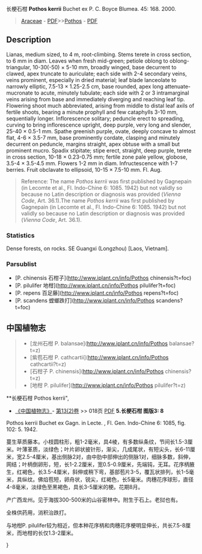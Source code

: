 长梗石柑 **Pothos kerrii** Buchet ex P. C. Boyce Blumea. 45: 168. 2000.

> [Araceae](http://www.iplant.cn/info/Araceae?t=foc) - [PDF](http://www.iplant.cn/foc/pdf/Araceae.pdf)>>[Pothos](http://www.iplant.cn/info/Pothos?t=foc) - [PDF](http://www.iplant.cn/foc/pdf/Pothos.pdf)

## Description

Lianas, medium sized, to 4 m, root-climbing. Stems terete in cross section, to 6 mm in diam. Leaves when fresh mid-green; petiole oblong to oblong-triangular, 10-30(-50) × 5-10 mm, broadly winged, base decurrent to clawed, apex truncate to auriculate; each side with 2-4 secondary veins, veins prominent, especially in dried material; leaf blade lanceolate to narrowly elliptic, 7.5-13 × 1.25-2.5 cm, base rounded, apex long attenuate-mucronate to acute, minutely tubulate; each side with 2 or 3 intramarginal veins arising from base and immediately diverging and reaching leaf tip. Flowering shoot much abbreviated, arising from middle to distal leaf axils of fertile shoots, bearing a minute prophyll and few cataphylls 3-10 mm, sequentially longer. Inflorescence solitary; peduncle erect to spreading, curving to bring inflorescence upright, deep purple, very long and slender, 25-40 × 0.5-1 mm. Spathe greenish purple, ovate, deeply concave to almost flat, 4-6 × 3.5-7 mm, base prominently cordate, clasping and minutely decurrent on peduncle, margins straight, apex obtuse with a small but prominent mucro. Spadix stipitate; stipe erect, straight, deep purple, terete in cross section, 10-18 × 0.23-0.75 mm; fertile zone pale yellow, globose, 3.5-4 × 3.5-4.5 mm. Flowers 1-2 mm in diam. Infructescence with 1-7 berries. Fruit obclavate to ellipsoid, 10-15 × 7.5-10 mm. Fl. Aug.


> Reference: 
> The name *Pothos kerrii* was first published by Gagnepain (in Lecomte et al., Fl. Indo-Chine 6: 1085. 1942) but not validly so because no Latin description or diagnosis was provided (*Vienna Code*, Art. 36.1).The name *Pothos kerrii* was first published by Gagnepain (in Lecomte et al., Fl. Indo-Chine 6: 1085. 1942) but not validly so because no Latin description or diagnosis was provided (*Vienna Code*, Art. 36.1).

### Statistics
Dense forests, on rocks. SE Guangxi (Longzhou) [Laos, Vietnam].

### Parsublist

* [P.  chinensis  石柑子](http://www.iplant.cn/info/Pothos chinensis?t=foc)
* [P.  pilulifer  地柑](http://www.iplant.cn/info/Pothos pilulifer?t=foc)
* [P.  repens  百足藤](http://www.iplant.cn/info/Pothos repens?t=foc)
* [P.  scandens  螳螂跌打](http://www.iplant.cn/info/Pothos scandens?t=foc)


## 中国植物志

> * [龙州石柑  P.  balansae](http://www.iplant.cn/info/Pothos balansae?t=z)
> * [紫苞石柑  P.  cathcartii](http://www.iplant.cn/info/Pothos cathcartii?t=z)
> * [石柑子  P.  chinensis](http://www.iplant.cn/info/Pothos chinensis?t=z)
> * [地柑  P.  pilulifer](http://www.iplant.cn/info/Pothos pilulifer?t=z)


**长梗石柑 Pothos kerrii",


* [《中国植物志》](http://www.iplant.cn/frps)- [第13(2)卷](http://www.iplant.cn/frps/vol/13(2)) >> 018页 [PDF](http://www.iplant.cn/frps/pdf/13(2)/018b.pdf)
**5.长梗石柑 图版3: 8**

Pothos kerrii Buchet ex Gagn. in Lecte. , Fl. Gen. Indo-Chine 6: 1085, fig. 102: 5. 1942.

蔓生草质藤本。小枝圆柱形，粗1-2毫米，具4棱，有多数纵条纹，节间长1.5-3厘米。叶薄革质，淡绿色；叶片卵状披针形，渐尖，几成尾状，有短尖头，长6-11厘米，宽2.5-4厘米，基出侧脉2对，由中肋中部伸出的侧脉1对，细脉多数，斜伸，网结；叶柄倒卵形，短，长1-2.2厘米，宽0.5-0.9厘米，先端钝，无耳。花序柄腋生，红褐色，长3.5-4厘米，斜伸或稍下弯，基部苞片3-5，覆瓦状排列，长1-5毫米，具纵纹。佛焰苞短，卵舟状，锐尖，红褐色，长5毫米。肉穗花序球形，直径4-8毫米，淡绿色至黑褐色，具长3-5厘米的梗。花期8月。

产广西龙州。见于海拔300-500米的山谷密林中。附生于石上。老挝也有。

全株供药用，消积治跌打。

与地柑P. pilulifer较为相近，但本种花序柄和肉穗花序梗明显伸长，共长7.5-8厘米，而地柑的长仅1.3-2厘米。

}